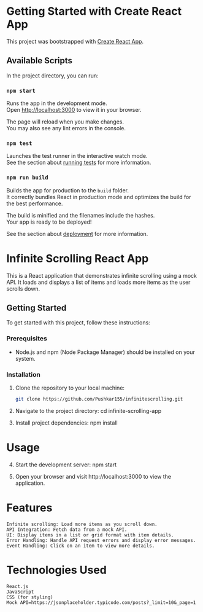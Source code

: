 # Getting Started with Create React App

This project was bootstrapped with [Create React App](https://github.com/facebook/create-react-app).

## Available Scripts

In the project directory, you can run:

### `npm start`

Runs the app in the development mode.\
Open [http://localhost:3000](http://localhost:3000) to view it in your browser.

The page will reload when you make changes.\
You may also see any lint errors in the console.

### `npm test`

Launches the test runner in the interactive watch mode.\
See the section about [running tests](https://facebook.github.io/create-react-app/docs/running-tests) for more information.

### `npm run build`

Builds the app for production to the `build` folder.\
It correctly bundles React in production mode and optimizes the build for the best performance.

The build is minified and the filenames include the hashes.\
Your app is ready to be deployed!

See the section about [deployment](https://facebook.github.io/create-react-app/docs/deployment) for more information.


# Infinite Scrolling React App

This is a React application that demonstrates infinite scrolling using a mock API. It loads and displays a list of items and loads more items as the user scrolls down.

## Getting Started

To get started with this project, follow these instructions:

### Prerequisites

- Node.js and npm (Node Package Manager) should be installed on your system.

### Installation

1. Clone the repository to your local machine:

   ```bash
   git clone https://github.com/Pushkar155/infinitescrolling.git

2. Navigate to the project directory:
    cd infinite-scrolling-app

3. Install project dependencies:
    npm install

# Usage

4. Start the development server:
    npm start

5. Open your browser and visit http://localhost:3000 to view the application.

# Features

    Infinite scrolling: Load more items as you scroll down.
    API Integration: Fetch data from a mock API.
    UI: Display items in a list or grid format with item details.
    Error Handling: Handle API request errors and display error messages.
    Event Handling: Click on an item to view more details.

# Technologies Used

    React.js
    JavaScript
    CSS (for styling)
    Mock API=https://jsonplaceholder.typicode.com/posts?_limit=10&_page=1

    
